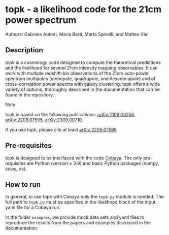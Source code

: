 # topk - a likelihood code for the 21cm power spectrum
Authors: Gabriele Autieri, Maria Berti, Marta Spinelli, and Matteo Viel

## Description
topk is a cosmology code designed to compute the theoretical predictions and the likelihood for several 21cm intensity mapping observables. It can work with multiple redshift-bin observations of the 21cm auto-power spectrum multipoles (monopole, quadrupole, and hexadecapole) and of cross-correlation power spectra with galaxy clustering. topk offers a wide variety of options, thoroughly described in the documentation that can be found in the repository.

> [!NOTE]
> topk is based on the following publications: [arXiv:2109.03256](https://arxiv.org/abs/2109.03256), [arXiv:2209.07595](https://arxiv.org/abs/2209.07595), [arXiv:2309.00710](https://arxiv.org/abs/2309.00710).
> 
> If you use topk, please cite at least [arXiv:2209.07595](https://arxiv.org/abs/2209.07595).

## Pre-requisites 
topk is designed to be interfaced with the code [Cobaya](https://cobaya.readthedocs.io/en/latest/index.html). The only pre-requisites are Python (version ≥ 3.9) and basic Python packages (numpy, scipy, os).

## How to run 
In general, to use topk with Cobaya only the `topk.py` module is needed. The full path to `topk.py` must be specified in the likelihood block of the input yaml file for a Cobaya run.

In the folder `examples`, we provide mock data sets and yaml files to reproduce the results from the papers and examples discussed in the documentation.
